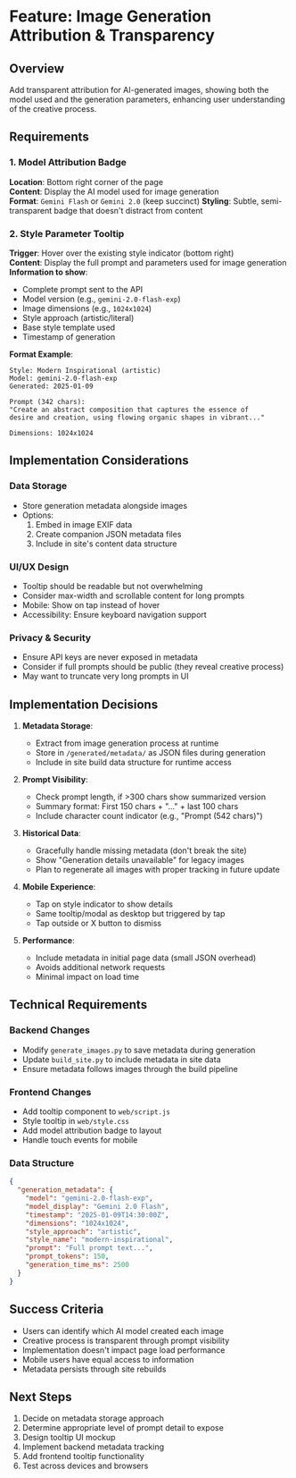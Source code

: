 # Feature: Image Generation Attribution & Transparency

## Overview
Add transparent attribution for AI-generated images, showing both the model used and the generation parameters, enhancing user understanding of the creative process.

## Requirements

### 1. Model Attribution Badge
**Location**: Bottom right corner of the page  
**Content**: Display the AI model used for image generation  
**Format**: `Gemini Flash` or `Gemini 2.0` (keep succinct)
**Styling**: Subtle, semi-transparent badge that doesn't distract from content

### 2. Style Parameter Tooltip
**Trigger**: Hover over the existing style indicator (bottom right)  
**Content**: Display the full prompt and parameters used for image generation
**Information to show**:
- Complete prompt sent to the API
- Model version (e.g., `gemini-2.0-flash-exp`)
- Image dimensions (e.g., `1024x1024`)
- Style approach (artistic/literal)
- Base style template used
- Timestamp of generation

**Format Example**:
```
Style: Modern Inspirational (artistic)
Model: gemini-2.0-flash-exp
Generated: 2025-01-09

Prompt (342 chars):
"Create an abstract composition that captures the essence of 
desire and creation, using flowing organic shapes in vibrant..."

Dimensions: 1024x1024
```

## Implementation Considerations

### Data Storage
- Store generation metadata alongside images
- Options:
  1. Embed in image EXIF data
  2. Create companion JSON metadata files
  3. Include in site's content data structure

### UI/UX Design
- Tooltip should be readable but not overwhelming
- Consider max-width and scrollable content for long prompts
- Mobile: Show on tap instead of hover
- Accessibility: Ensure keyboard navigation support

### Privacy & Security
- Ensure API keys are never exposed in metadata
- Consider if full prompts should be public (they reveal creative process)
- May want to truncate very long prompts in UI

## Implementation Decisions

1. **Metadata Storage**: 
   - Extract from image generation process at runtime
   - Store in `/generated/metadata/` as JSON files during generation
   - Include in site build data structure for runtime access

2. **Prompt Visibility**: 
   - Check prompt length, if >300 chars show summarized version
   - Summary format: First 150 chars + "..." + last 100 chars
   - Include character count indicator (e.g., "Prompt (542 chars)")

3. **Historical Data**: 
   - Gracefully handle missing metadata (don't break the site)
   - Show "Generation details unavailable" for legacy images
   - Plan to regenerate all images with proper tracking in future update

4. **Mobile Experience**: 
   - Tap on style indicator to show details
   - Same tooltip/modal as desktop but triggered by tap
   - Tap outside or X button to dismiss

5. **Performance**: 
   - Include metadata in initial page data (small JSON overhead)
   - Avoids additional network requests
   - Minimal impact on load time

## Technical Requirements

### Backend Changes
- Modify `generate_images.py` to save metadata during generation
- Update `build_site.py` to include metadata in site data
- Ensure metadata follows images through the build pipeline

### Frontend Changes
- Add tooltip component to `web/script.js`
- Style tooltip in `web/style.css`
- Add model attribution badge to layout
- Handle touch events for mobile

### Data Structure
```json
{
  "generation_metadata": {
    "model": "gemini-2.0-flash-exp",
    "model_display": "Gemini 2.0 Flash",
    "timestamp": "2025-01-09T14:30:00Z",
    "dimensions": "1024x1024",
    "style_approach": "artistic",
    "style_name": "modern-inspirational",
    "prompt": "Full prompt text...",
    "prompt_tokens": 150,
    "generation_time_ms": 2500
  }
}
```

## Success Criteria
- Users can identify which AI model created each image
- Creative process is transparent through prompt visibility
- Implementation doesn't impact page load performance
- Mobile users have equal access to information
- Metadata persists through site rebuilds

## Next Steps
1. Decide on metadata storage approach
2. Determine appropriate level of prompt detail to expose
3. Design tooltip UI mockup
4. Implement backend metadata tracking
5. Add frontend tooltip functionality
6. Test across devices and browsers